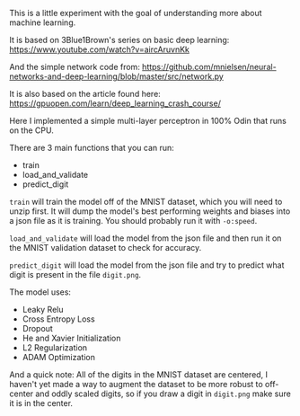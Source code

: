 This is a little experiment with the goal of understanding more about machine learning.

It is based on 3Blue1Brown's series on basic deep learning:
https://www.youtube.com/watch?v=aircAruvnKk

And the simple network code from:
https://github.com/mnielsen/neural-networks-and-deep-learning/blob/master/src/network.py

It is also based on the article found here:
https://gpuopen.com/learn/deep_learning_crash_course/

Here I implemented a simple multi-layer perceptron in 100% Odin that runs on the CPU.

There are 3 main functions that you can run:
- train
- load_and_validate
- predict_digit

`train` will train the model off of the MNIST dataset, which you will need to unzip first. It will dump the model's best performing weights and biases into a json file as it is training. You should probably run it with `-o:speed`.

`load_and_validate` will load the model from the json file and then run it on the MNIST validation dataset to check for accuracy.

`predict_digit` will load the model from the json file and try to predict what digit is present in the file `digit.png`.

The model uses:
- Leaky Relu
- Cross Entropy Loss
- Dropout
- He and Xavier Initialization
- L2 Regularization
- ADAM Optimization

And a quick note: All of the digits in the MNIST dataset are centered, I haven't yet made a way to augment the dataset to be more robust to off-center and oddly scaled digits, so if you draw a digit in `digit.png` make sure it is in the center.